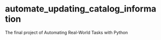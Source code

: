 # automate_updating_catalog_information
The final project of Automating Real-World Tasks with Python
